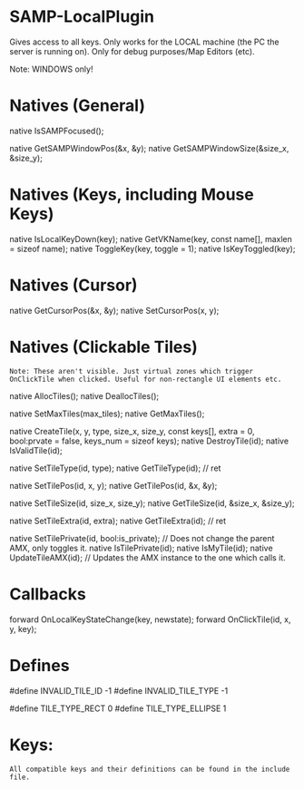 # SAMP-LocalPlugin
Gives access to all keys. Only works for the LOCAL machine (the PC the server is running on). Only for debug purposes/Map Editors (etc).

Note: WINDOWS only!

# Natives (General)

native IsSAMPFocused();

native GetSAMPWindowPos(&x, &y);
native GetSAMPWindowSize(&size_x, &size_y);

# Natives (Keys, including Mouse Keys)

native IsLocalKeyDown(key);
native GetVKName(key, const name[], maxlen = sizeof name);
native ToggleKey(key, toggle = 1);
native IsKeyToggled(key);

# Natives (Cursor)

native GetCursorPos(&x, &y);
native SetCursorPos(x, y);

# Natives (Clickable Tiles)
	Note: These aren't visible. Just virtual zones which trigger OnClickTile when clicked. Useful for non-rectangle UI elements etc.

native AllocTiles();
native DeallocTiles();

native SetMaxTiles(max_tiles);
native GetMaxTiles();

native CreateTile(x, y, type, size_x, size_y, const keys[], extra = 0, bool:prvate = false, keys_num = sizeof keys);
native DestroyTile(id);
native IsValidTile(id);

native SetTileType(id, type);
native GetTileType(id); // ret

native SetTilePos(id, x, y);
native GetTilePos(id, &x, &y);

native SetTileSize(id, size_x, size_y);
native GetTileSize(id, &size_x, &size_y);

native SetTileExtra(id, extra);
native GetTileExtra(id); // ret

native SetTilePrivate(id, bool:is_private); // Does not change the parent AMX, only toggles it.
native IsTilePrivate(id);
native IsMyTile(id);
native UpdateTileAMX(id); // Updates the AMX instance to the one which calls it.

# Callbacks

forward OnLocalKeyStateChange(key, newstate);
forward OnClickTile(id, x, y, key);

# Defines

#define INVALID_TILE_ID					-1
#define INVALID_TILE_TYPE				-1

#define TILE_TYPE_RECT					0
#define TILE_TYPE_ELLIPSE				1

# Keys:

	All compatible keys and their definitions can be found in the include file.
